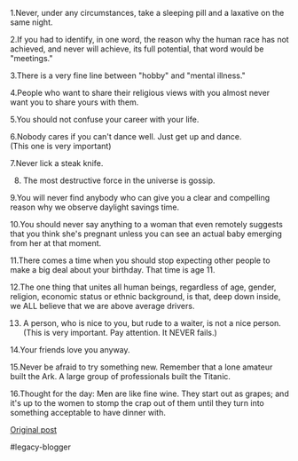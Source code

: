 <!--
date: '2008-06-07'
published: true
slug: 2008-06-16-things-it-took-over-50-years-to_07
time_to_read: 5
title: '16 Things it took over 50 years to learn:'
-->

1.Never, under any circumstances, take a sleeping pill and a laxative on the same night.  
  
2.If you had to identify, in one word, the reason why the human race has not achieved, and never will achieve, its full potential, that word would be "meetings."  
  
3.There is a very fine line between "hobby" and "mental illness."  
  
4.People who want to share their religious views with you almost never want you to share yours with them.  
  
5.You should not confuse your career with your life.  
  
6.Nobody cares if you can't dance well. Just get up and dance.  
(This one is very important)  
  
7.Never lick a steak knife.  
  
8. The most destructive force in the universe is gossip.  
  
9.You will never find anybody who can give you a clear and compelling reason why we observe daylight savings time.  
  
10.You should never say anything to a woman that even remotely suggests that you think she's pregnant unless you can see an actual baby emerging from her at that moment.  
  
11.There comes a time when you should stop expecting other people to make a big deal about your birthday. That time is age 11.  
  
12.The one thing that unites all human beings, regardless of age, gender, religion, economic status or ethnic background, is that, deep down inside, we ALL believe that we are above average drivers.  
  
13. A person, who is nice to you, but rude to a waiter, is not a nice person. (This is very important. Pay attention. It NEVER fails.)  
  
14.Your friends love you anyway.  
  
15.Never be afraid to try something new. Remember that a lone amateur built the Ark. A large group of professionals built the Titanic.  
  
16.Thought for the day: Men are like fine wine. They start out as grapes; and it's up to the women to stomp the crap out of them until they turn into something acceptable to have dinner with.

[Original post](https://ysfk.blogspot.com/2008/06/16-things-it-took-over-50-years-to_07.html)

#legacy-blogger 